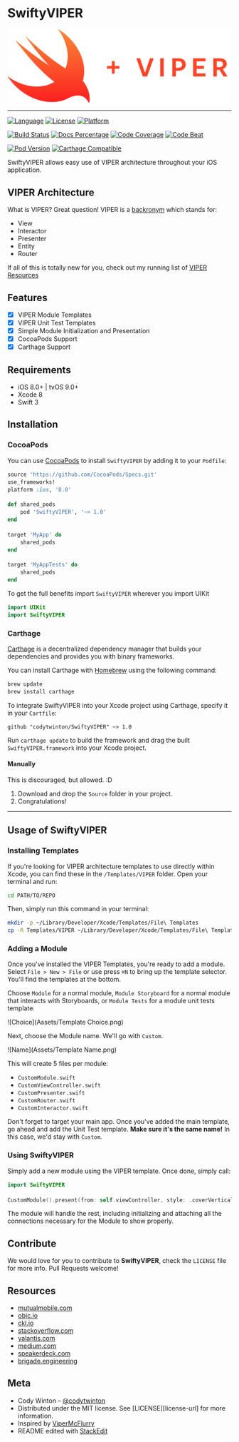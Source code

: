 # SwiftyVIPER

![Header][main-image]

---

[![Language][lang-image]](https://swift.org/)
[![License][license-image]](LICENSE)
[![Platform][platform-image]](http://cocoapods.org/pods/SwiftyVIPER)

[![Build Status][build-image]](https://travis-ci.org/codytwinton/SwiftyVIPER)
[![Docs Percentage][docs-image]](http://cocoadocs.org/docsets/SwiftyVIPER)
[![Code Coverage][codecov-image]](https://codecov.io/gh/codytwinton/SwiftyVIPER)
[![Code Beat][codebeat-image]](https://codebeat.co/projects/github-com-codytwinton-swiftyviper)

[![Pod Version][pod-version-image]](http://cocoapods.org/pods/SwiftyVIPER)
[![Carthage Compatible][carthage-image]](https://github.com/Carthage/Carthage)

SwiftyVIPER allows easy use of VIPER architecture throughout your iOS application.

## VIPER Architecture

What is VIPER? Great question! VIPER is a [backronym](https://en.wikipedia.org/wiki/Backronym) which stands for:

* View
* Interactor
* Presenter
* Entity
* Router

If all of this is totally new for you, check out my running list of [VIPER Resources](#resources)

## Features

* [x] VIPER Module Templates
* [x] VIPER Unit Test Templates
* [x] Simple Module Initialization and Presentation
* [x] CocoaPods Support
* [x] Carthage Support

## Requirements

* iOS 8.0+ | tvOS 9.0+
* Xcode 8
* Swift 3

## Installation

### CocoaPods

You can use [CocoaPods](http://cocoapods.org/) to install `SwiftyVIPER` by adding it to your `Podfile`:

```ruby
source 'https://github.com/CocoaPods/Specs.git'
use_frameworks!
platform :ios, '8.0'

def shared_pods
    pod 'SwiftyVIPER', '~> 1.0'
end

target 'MyApp' do
    shared_pods
end

target 'MyAppTests' do
    shared_pods
end
```

To get the full benefits import `SwiftyVIPER` wherever you import UIKit

``` swift
import UIKit
import SwiftyVIPER
```

### Carthage

[Carthage](https://github.com/Carthage/Carthage) is a decentralized dependency manager that builds your dependencies and provides you with binary frameworks.

You can install Carthage with [Homebrew](http://brew.sh/) using the following command:

```bash
brew update
brew install carthage
```

To integrate SwiftyVIPER into your Xcode project using Carthage, specify it in your `Cartfile`:

```ogdl
github "codytwinton/SwiftyVIPER" ~> 1.0
```

Run `carthage update` to build the framework and drag the built `SwiftyVIPER.framework` into your Xcode project.

#### Manually

This is discouraged, but allowed. :D

1. Download and drop the ```Source``` folder in your project.
2. Congratulations!

---

## Usage of SwiftyVIPER

### Installing Templates

If you're looking for VIPER architecture templates to use directly within Xcode, you can find these in the `/Templates/VIPER` folder. Open your terminal and run:

```bash
cd PATH/TO/REPO
```

Then, simply run this command in your terminal:

```bash
mkdir -p ~/Library/Developer/Xcode/Templates/File\ Templates
cp -R Templates/VIPER ~/Library/Developer/Xcode/Templates/File\ Templates
```

### Adding a Module

Once you've installed the VIPER Templates, you're ready to add a module. Select `File > New > File` or use press `⌘N` to bring up the template selector. You'll find the templates at the bottom.

Choose `Module` for a normal module, `Module Storyboard` for a normal module that interacts with Storyboards, or `Module Tests` for a module unit tests template.

![Choice](Assets/Template Choice.png)

Next, choose the Module name. We'll go with `Custom`.

![Name](Assets/Template Name.png)

This will create 5 files per module:

* `CustomModule.swift`
* `CustomViewController.swift`
* `CustomPresenter.swift`
* `CustomRouter.swift`
* `CustomInteractor.swift`

Don't forget to target your main app. Once you've added the main template, go ahead and add the Unit Test template. **Make sure it's the same name!** In this case, we'd stay with `Custom`.

### Using SwiftyVIPER

Simply add a new module using the VIPER template. Once done, simply call:

```swift
import SwiftyVIPER

CustomModule().present(from: self.viewController, style: .coverVertical, completion: nil)
```

The module will handle the rest, including initializing and attaching all the connections necessary for the Module to show properly.

## Contribute

We would love for you to contribute to **SwiftyVIPER**, check the ``LICENSE`` file for more info. Pull Requests welcome!

## Resources

* [mutualmobile.com](https://mutualmobile.com/posts/meet-viper-fast-agile-non-lethal-ios-architecture-framework)
* [objc.io](https://www.objc.io/issues/13-architecture/viper/)
* [ckl.io](https://www.ckl.io/blog/ios-project-architecture-using-viper/)
* [stackoverflow.com](http://stackoverflow.com/questions/35132664/why-protocols-are-used-in-both-direction-in-viper-architecture-rather-than-in-on)
* [yalantis.com](https://yalantis.com/blog/tree-of-models-as-an-alternative-app-architecture-model/)
* [medium.com](https://medium.com/mobile-travel-technologies/architecting-mobile-apps-with-b-viper-modules-e94e277c8d68)
* [speakerdeck.com](https://speakerdeck.com/sergigracia/clean-architecture-viper)
* [brigade.engineering](https://brigade.engineering/brigades-experience-using-an-mvc-alternative-36ef1601a41f#.tezoetq87)

## Meta

* Cody Winton – [@codytwinton](https://twitter.com/codytwinton)
* Distributed under the MIT license. See [LICENSE][license-url] for more information.
* Inspired by [ViperMcFlurry](https://github.com/rambler-digital-solutions/ViperMcFlurry)
* README edited with [StackEdit](https://stackedit.io/)

[main-image]: Assets/SwiftyVIPER.png
[build-image]: https://travis-ci.org/codytwinton/SwiftyVIPER.svg?branch=master
[carthage-image]: https://img.shields.io/badge/Carthage-compatible-4BC51D.svg
[codebeat-image]: https://codebeat.co/badges/74c04e5b-e6a2-4baa-9e09-5b08d87dcabc
[codecov-image]: https://codecov.io/gh/codytwinton/SwiftyVIPER/branch/master/graph/badge.svg
[docs-image]: https://img.shields.io/cocoapods/metrics/doc-percent/SwiftyVIPER.svg
[lang-image]: https://img.shields.io/badge/swift-3.0-orange.svg
[license-image]: https://img.shields.io/github/license/codytwinton/SwiftyVIPER.svg
[platform-image]: https://img.shields.io/cocoapods/p/SwiftyVIPER.svg
[pod-version-image]: https://img.shields.io/cocoapods/v/SwiftyVIPER.svg
